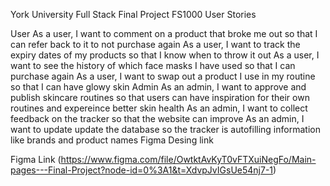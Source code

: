 York University Full Stack Final Project
FS1000
User Stories

User
As a user, I want to comment on a product that broke me out so that I can refer back to it to not purchase again
As a user, I want to track the expiry dates of my products so that I know when to throw it out
As a user, I want to see the history of which face masks I have used so that I can purchase again
As a user, I want to swap out a product I use in my routine so that I can have glowy skin
Admin
As an admin, I want to approve and publish skincare routines so that users can have inspiration for their own routines and expereince better skin health
As an admin, I want to collect feedback on the tracker so that the website can improve
As an admin, I want to update update the database so the tracker is autofilling information like brands and product names
Figma Desing link

Figma Link (https://www.figma.com/file/OwtktAvKyT0vFTXuiNegFo/Main-pages---Final-Project?node-id=0%3A1&t=XdvpJvIGsUe54nj7-1)